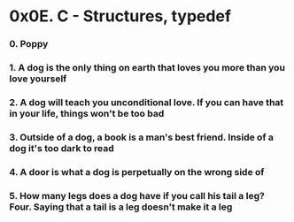 # 0x0E. C - Structures, typedef

### 0. Poppy

### 1. A dog is the only thing on earth that loves you more than you love yourself

### 2. A dog will teach you unconditional love. If you can have that in your life, things won't be too bad

### 3. Outside of a dog, a book is a man's best friend. Inside of a dog it's too dark to read

### 4. A door is what a dog is perpetually on the wrong side of

### 5. How many legs does a dog have if you call his tail a leg? Four. Saying that a tail is a leg doesn't make it a leg


